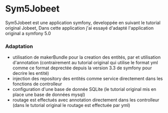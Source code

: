 # Sym5Jobeet
Sym5Jobeet est une application symfony, developpée en suivant le tutorial original Jobeet, Dans cette application j'ai essayé d'adapté l'application original a symfony 5.0



### Adaptation 
* utilisation de makerBundle pour la creation des entités, par et utilisation d'annotation (contrairement au tutorial original qui utilise le format yml comme ce format deprectée depuis la version 3.3 de symfony pour decrire les entité)
* injection des repository des entités comme service directement dans les fonctions de controlleur 
* configuration d'une base de donnée SQLite (le tutorial original mis en place une base de données mysql)
* routage est effectués  avec annotation directement dans les controlleur (dans le tutorial original le routage est effectuée par yml)


